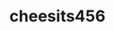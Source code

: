 ---
title: cheesits456
github: https://github.com/cheesits456
mode: dark
transition: 3s
archetype:
- Descriptive
---
